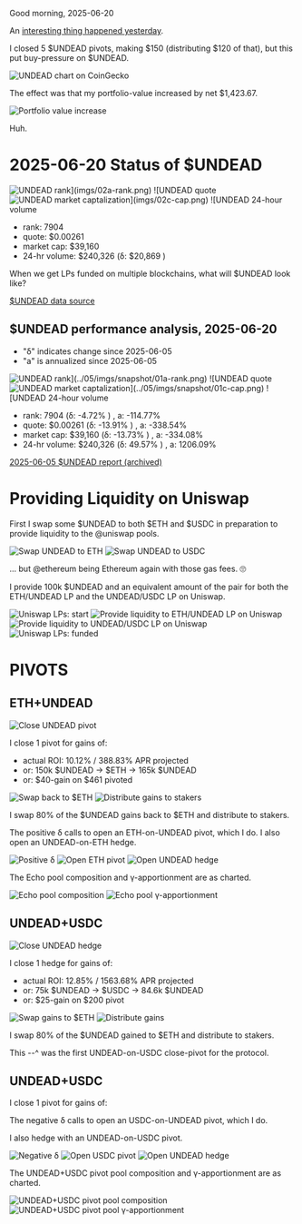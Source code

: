 Good morning, 2025-06-20

An [interesting thing happened yesterday](https://x.com/pivocateur/status/1935723453241311275).

I closed 5 $UNDEAD pivots, making $150 (distributing $120 of that), but this put buy-pressure on $UNDEAD.

![UNDEAD chart on CoinGecko](imgs/01a-undead-chart-coingecko.png)

The effect was that my portfolio-value increased by net $1,423.67.

![Portfolio value increase](imgs/01b-portfolio-value.png)

Huh.


# 2025-06-20 Status of $UNDEAD 

![$UNDEAD rank](imgs/02a-rank.png) 
![$UNDEAD quote](imgs/02b-quote.png) 
![$UNDEAD market captalization](imgs/02c-cap.png) 
![$UNDEAD 24-hour volume](imgs/02d-vol.png) 

* rank: 7904 
* quote: $0.00261 
* market cap: $39,160 
* 24-hr volume: $240,326 (δ: $20,869 ) 

When we get LPs funded on multiple blockchains, what will $UNDEAD look like? 

[$UNDEAD data source](https://www.coingecko.com/en/coins/undead-blocks) 
## $UNDEAD performance analysis, 2025-06-20 

* "δ" indicates change since 2025-06-05 
* "a" is annualized since 2025-06-05 

![$UNDEAD rank](../05/imgs/snapshot/01a-rank.png) 
![$UNDEAD quote](../05/imgs/snapshot/01b-quote.png) 
![$UNDEAD market captalization](../05/imgs/snapshot/01c-cap.png) 
![$UNDEAD 24-hour volume](../05/imgs/snapshot/01d-vol.png) 

* rank: 7904 (δ: -4.72% ) , a: -114.77% 
* quote: $0.00261 (δ: -13.91% ) , a: -338.54% 
* market cap: $39,160 (δ: -13.73% ) , a: -334.08% 
* 24-hr volume: $240,326 (δ: 49.57% ) , a: 1206.09% 

[2025-06-05 $UNDEAD report (archived)](https://github.com/pivoteur/biz/tree/main/blog/2025/06/05) 
# Providing Liquidity on Uniswap 

First I swap some $UNDEAD to both $ETH and $USDC in preparation to provide liquidity to the @uniswap pools. 

![Swap UNDEAD to ETH](imgs/03a-swap-to-eth.png) 
![Swap UNDEAD to USDC](imgs/03b-swap-to-usdc.png) 

... but @ethereum being Ethereum again with those gas fees. 🙄

I provide 100k $UNDEAD and an equivalent amount of the pair for both the ETH/UNDEAD LP and the UNDEAD/USDC LP on Uniswap. 

![Uniswap LPs: start](imgs/04a-lps-start.png) 
![Provide liquidity to ETH/UNDEAD LP on Uniswap](imgs/04b-provide-to-eth-undead-lp.png) 
![Provide liquidity to UNDEAD/USDC LP on Uniswap](imgs/04c-provide-to-undead-usdc-lp.png) 
![Uniswap LPs: funded](imgs/04d-lps-funded.png) 

# PIVOTS

## ETH+UNDEAD

![Close UNDEAD pivot](imgs/05a-close-undead-pivot.png)

I close 1 pivot for gains of:

* actual ROI: 10.12% / 388.83% APR projected
* or: 150k $UNDEAD -> $ETH -> 165k $UNDEAD
* or: $40-gain on $461 pivoted

![Swap back to $ETH](imgs/05b-swap-back-to-eth.png)
![Distribute gains to stakers](imgs/05c-distribute-gains.png)

I swap 80% of the $UNDEAD gains back to $ETH and distribute to stakers. 

The positive δ calls to open an ETH-on-UNDEAD pivot, which I do. 
I also open an UNDEAD-on-ETH hedge. 

![Positive δ](imgs/06a-pos.png) 
![Open ETH pivot](imgs/06b-open-eth-pivot.png) 
![Open UNDEAD hedge](imgs/06c-open-undead-hedge.png)

The Echo pool composition and γ-apportionment are as charted. 

![Echo pool composition](imgs/07a-comp.png) 
![Echo pool γ-apportionment](imgs/07b-apport.png) 

## UNDEAD+USDC

![Close UNDEAD hedge](imgs/08a-close-undead-hedge.png)

I close 1 hedge for gains of:

* actual ROI: 12.85% / 1563.68% APR projected
* or: 75k $UNDEAD -> $USDC -> 84.6k $UNDEAD
* or: $25-gain on $200 pivot

![Swap gains to $ETH](imgs/08b-swap-to-eth.png)
![Distribute gains](imgs/08c-distribute-gains.png)

I swap 80% of the $UNDEAD gained to $ETH and distribute to stakers. 

This --^ was the first UNDEAD-on-USDC close-pivot for the protocol.


## UNDEAD+USDC 

I close 1 pivot for gains of: 

The negative δ calls to open an USDC-on-UNDEAD pivot, which I do. 

I also hedge with an UNDEAD-on-USDC pivot. 

![Negative δ](imgs/09a-neg.png) 
![Open USDC pivot](imgs/09b-open-usdc-pivot.png) 
![Open UNDEAD hedge](imgs/09c-open-undead-hedge.png) 

The UNDEAD+USDC pivot pool composition and γ-apportionment are as charted. 

![UNDEAD+USDC pivot pool composition](imgs/10a-comp.png) 
![UNDEAD+USDC pivot pool γ-apportionment](imgs/10b-apport.png) 
